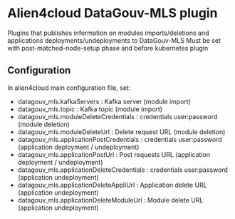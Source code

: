 # Alien4cloud DataGouv-MLS plugin

Plugins that publishes information on modules imports/deletions and applications deployments/undeployments to DataGouv-MLS
Must be set with post-matched-node-setup phase and before kubernetes plugin

## Configuration
In alien4cloud main configuration file, set:

- datagouv_mls.kafkaServers : Kafka server (module import)
- datagouv_mls.topic : Kafka topic (module import)
- datagouv_mls.moduleDeleteCredentials : credentials user:password (module deletion)
- datagouv_mls.moduleDeleteUrl : Delete request URL (module deletion)
- datagouv_mls.applicationPostCredentials : credentials user:password (application deployment / undeployment)
- datagouv_mls.applicationPostUrl : Post requests URL (application deployment / undeployment)
- datagouv_mls.applicationDeleteCredentials : credentials user:password (application undeployment)
- datagouv_mls.applicationDeleteAppliUrl : Application delete URL (application undeployment)
- datagouv_mls.applicationDeleteModuleUrl : Module delete URL (application undeployment)

